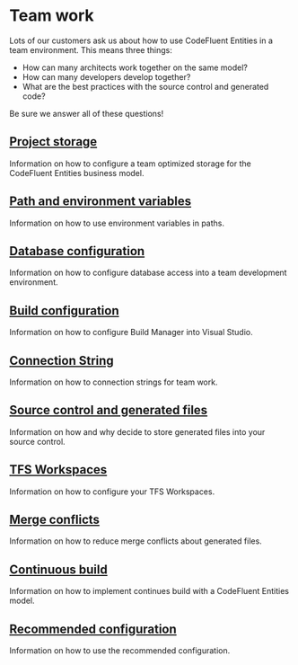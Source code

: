 # Team work

Lots of our customers ask us about how to use CodeFluent Entities in a team environment. This means three things:
- How can many architects work together on the same model?
- How can many developers develop together?
- What are the best practices with the source control and generated code?

Be sure we answer all of these questions!


## [Project storage](team-work/project_storage.md)

Information on how to configure a team optimized storage for the CodeFluent Entities business model.

## [Path and environment variables](team-work/path_and_environment_variables.md)

Information on how to use environment variables in paths.

## [Database configuration](team-work/database_configuration.md)

Information on how to configure database access into a team development environment.

## [Build configuration](team-work/build_configuration.md)

Information on how to configure Build Manager into Visual Studio.

## [Connection String](team-work/connection_string.md)

Information on how to connection strings for team work.

## [Source control and generated files](team-work/source_control_and_generated_files.md)

Information on how and why decide to store generated files into your source control.

## [TFS Workspaces](team-work/tfs_workspaces.md)

Information on how to configure your TFS Workspaces.

## [Merge conflicts](team-work/merge_conflicts.md)

Information on how to reduce merge conflicts about generated files.

## [Continuous build](team-work/continuous_build.md)

Information on how to implement continues build with a CodeFluent Entities model.

## [Recommended configuration](team-work/recommended_configuration.md)

Information on how to use the recommended configuration.